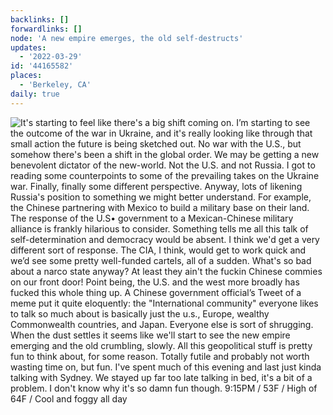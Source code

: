 ```yaml
---
backlinks: []
forwardlinks: []
node: 'A new empire emerges, the old self-destructs'
updates:
  - '2022-03-29'
id: '44165582'
places:
  - 'Berkeley, CA'
daily: true
---
```

![It's starting to feel like there's a big shift coming on. I’m starting to see the outcome of the war in Ukraine, and it's really looking like through that small action the future is being sketched out. No war with the U.S., but somehow there's been a shift in the global order. We may be getting a new benevolent dictator of the new-world. Not the U.S. and not Russia. I got to reading some counterpoints to some of the prevailing takes on the Ukraine war. Finally, finally some different perspective. Anyway, lots of likening Russia's position to something we might better understand. For example, the Chinese partnering with Mexico to build a military base on their land. The response of the U.S• government to a Mexican-Chinese military alliance is frankly hilarious to consider. Something tells me all this talk of self-determination and democracy would be absent. I think we'd get a very different sort of response. The CIA, I think, would get to work quick and we’d see some pretty well-funded cartels, all of a sudden. What's so bad about a narco state anyway? At least they ain't the fuckin Chinese commies on our front door! Point being, the U.S. and the west more broadly has fucked this whole thing up. A Chinese government official’s Tweet of a meme put it quite eloquently: the "International community" everyone likes to talk so much about is basically just the u.s., Europe, wealthy Commonwealth countries, and Japan. Everyone else is sort of shrugging. When the dust settles it seems like we'll start to see the new empire emerging and the old crumbling, slowly. All this geopolitical stuff is pretty fun to think about, for some reason. Totally futile and probably not worth wasting time on, but fun. I've spent much of this evening and last just kinda talking with Sydney. We stayed up far too late talking in bed, it's a bit of a problem. I don't know why it's so damn fun though. 9:15PM / 53F / High of 64F / Cool and foggy all day](images/44165582/PLLClwcnzr-daily.webp "")

